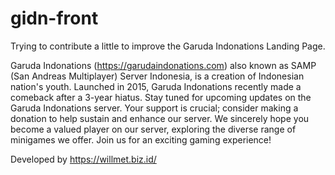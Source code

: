 # gidn-front
Trying to contribute a little to improve the Garuda Indonations Landing Page.

Garuda Indonations (https://garudaindonations.com) also known as SAMP (San Andreas Multiplayer) Server Indonesia, is a creation of Indonesian nation's youth. Launched in 2015, Garuda Indonations recently made a comeback after a 3-year hiatus. Stay tuned for upcoming updates on the Garuda Indonations server. Your support is crucial; consider making a donation to help sustain and enhance our server. We sincerely hope you become a valued player on our server, exploring the diverse range of minigames we offer. Join us for an exciting gaming experience!

Developed by https://willmet.biz.id/
